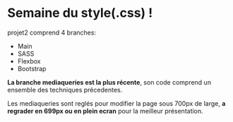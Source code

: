 # Semaine du style(.css) !

projet2 comprend 4 branches:

- Main
- SASS
- Flexbox
- Bootstrap

**La branche mediaqueries est la plus récente**, son code comprend un ensemble des techniques précedentes.

Les mediaqueries sont reglés pour modifier la page sous 700px de large, **a regrader en 699px ou en plein ecran** pour la meilleur présentation.